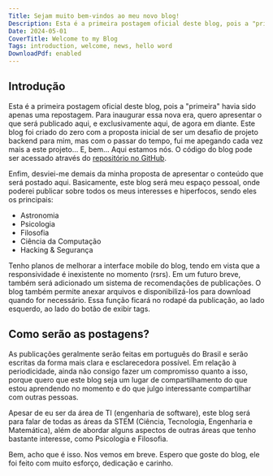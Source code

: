 ```yaml
---
Title: Sejam muito bem-vindos ao meu novo blog!
Description: Esta é a primeira postagem oficial deste blog, pois a "primeira" havia sido apenas uma repostagem. Para inaugurar essa nova era, quero apresentar o que será publicado aqui, e exclusivamente aqui, de agora em diante.
Date: 2024-05-01
CoverTitle: Welcome to my Blog
Tags: introduction, welcome, news, hello word
DownloadPdf: enabled
---
```

## Introdução

Esta é a primeira postagem oficial deste blog, pois a "primeira" havia sido apenas uma repostagem. Para inaugurar essa nova era, quero apresentar o que será publicado aqui, e exclusivamente aqui, de agora em diante. Este blog foi criado do zero com a proposta inicial de ser um desafio de projeto backend para mim, mas com o passar do tempo, fui me apegando cada vez mais a este projeto... E, bem... Aqui estamos nós. O código do blog pode ser acessado através do [repositório no GitHub](https://github.com/kremilly/Raven).

Enfim, desviei-me demais da minha proposta de apresentar o conteúdo que será postado aqui. Basicamente, este blog será meu espaço pessoal, onde poderei publicar sobre todos os meus interesses e hiperfocos, sendo eles os principais:

* Astronomia
* Psicologia
* Filosofia
* Ciência da Computação
* Hacking & Segurança

Tenho planos de melhorar a interface mobile do blog, tendo em vista que a responsividade é inexistente no momento (rsrs). Em um futuro breve, também será adicionado um sistema de recomendações de publicações. O blog também permite anexar arquivos e disponibilizá-los para download quando for necessário. Essa função ficará no rodapé da publicação, ao lado esquerdo, ao lado do botão de exibir tags.

## Como serão as postagens?

As publicações geralmente serão feitas em português do Brasil e serão escritas da forma mais clara e esclarecedora possível. Em relação à periodicidade, ainda não consigo fazer um compromisso quanto a isso, porque quero que este blog seja um lugar de compartilhamento do que estou aprendendo no momento e do que julgo interessante compartilhar com outras pessoas.

Apesar de eu ser da área de TI (engenharia de software), este blog será para falar de todas as áreas da STEM (Ciência, Tecnologia, Engenharia e Matemática), além de abordar alguns aspectos de outras áreas que tenho bastante interesse, como Psicologia e Filosofia.

Bem, acho que é isso. Nos vemos em breve. Espero que goste do blog, ele foi feito com muito esforço, dedicação e carinho.
